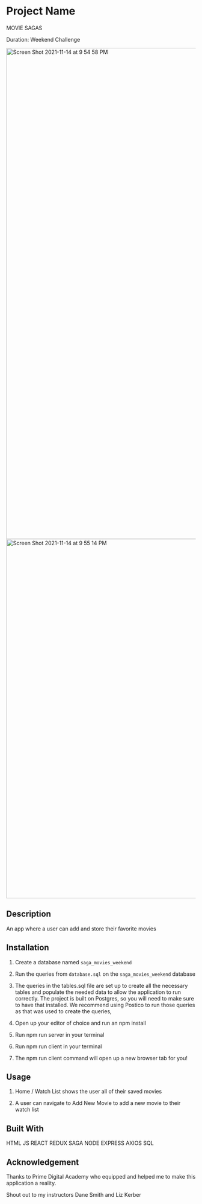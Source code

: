 # Project Name

MOVIE SAGAS

Duration: Weekend Challenge

<img width="1301" alt="Screen Shot 2021-11-14 at 9 54 58 PM" src="https://user-images.githubusercontent.com/85810386/147122281-5478b089-5a34-4d11-b41f-0401272e4a22.png">

<img width="952" alt="Screen Shot 2021-11-14 at 9 55 14 PM" src="https://user-images.githubusercontent.com/85810386/147122329-99c39a39-d058-4152-b487-10f43ce171c3.png">

## Description

An app where a user can add and store their favorite movies


## Installation

1. Create a database named `saga_movies_weekend`

2. Run the queries from `database.sql` on the `saga_movies_weekend` database

3. The queries in the tables.sql file are set up to create all the necessary tables and populate the needed data to allow the application to run correctly. The project is built on Postgres, so you will need to make sure to have that installed. We recommend using Postico to run those queries as that was used to create the queries,

4. Open up your editor of choice and run an npm install

5. Run npm run server in your terminal
   
6. Run npm run client in your terminal

7. The npm run client command will open up a new browser tab for you!


## Usage

1. Home / Watch List shows the user all of their saved movies

2. A user can navigate to Add New Movie to add a new movie to their watch list


## Built With

HTML
JS
REACT
REDUX
SAGA
NODE
EXPRESS
AXIOS
SQL


## Acknowledgement

Thanks to Prime Digital Academy who equipped and helped me to make this application a reality.

Shout out to my instructors Dane Smith and Liz Kerber

